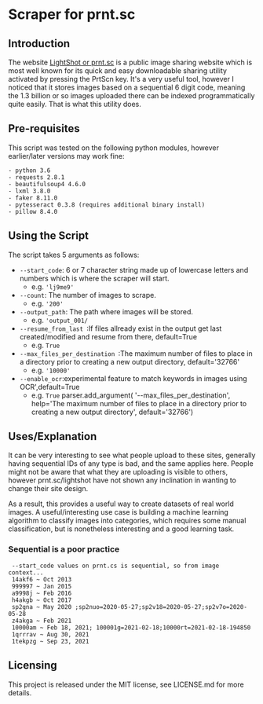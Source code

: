 # Scraper for prnt.sc

## Introduction

The website [LightShot or prnt.sc](https://prnt.sc/) is a public image sharing website which is most well known for its quick and easy
downloadable sharing utility activated by pressing the PrtScn key. It's a very useful tool, however I noticed that it stores images
based on a sequential 6 digit code, meaning the 1.3 billion or so images uploaded there can be indexed programmatically quite easily.
That is what this utility does.

## Pre-requisites

This script was tested on the following python modules, however earlier/later versions may work fine:

```
- python 3.6
- requests 2.8.1
- beautifulsoup4 4.6.0
- lxml 3.8.0
- faker 8.11.0
- pytesseract 0.3.8 (requires additional binary install)
- pillow 8.4.0
```

## Using the Script

The script takes 5 arguments as follows:

* ```--start_code```: 6 or 7 character string made up of lowercase letters and numbers which is where the scraper will start.
  * e.g. ```'lj9me9'```
* ```--count```: The number of images to scrape.
  * e.g. ```'200'```
* ```--output_path```: The path where images will be stored.
  * e.g. ```'output_001/```
* ```--resume_from_last ```:If files allready exist in the output get last created/modified and resume from there, default=True
  * e.g. ```True```
* ```--max_files_per_destination ```:The maximum number of files to place in a directory prior to creating a new output directory, default='32766'
  * e.g. ```'10000'```
* ```--enable_ocr```:experimental feature to match keywords in images using OCR',default=True
  * e.g. ```True```
parser.add_argument(
        '--max_files_per_destination',
        help='The maximum number of files to place in a directory prior to creating a new output directory',
        default='32766')
        
  
## Uses/Explanation

It can be very interesting to see what people upload to these sites, generally having sequential IDs of any type is bad, and the
same applies here. People might not be aware that what they are uploading is visible to others, however prnt.sc/lightshot have
not shown any inclination in wanting to change their site design.

As a result, this provides a useful way to create datasets of real world images. A useful/interesting use case is building a machine
learning algorithm to classify images into categories, which requires some manual classification, but is nonetheless interesting
and a good learning task.

### Sequential is a poor practice
     --start_code values on prnt.cs is sequential, so from image context...
     14akf6 ~ Oct 2013
     999997 ~ Jan 2015
     a9998j ~ Feb 2016
     h4akgb ~ Oct 2017
     sp2gna ~ May 2020 ;sp2nuo=2020-05-27;sp2v18=2020-05-27;sp2v7o=2020-05-28
     z4akga ~ Feb 2021
     10000am ~ Feb 18, 2021; 100001g=2021-02-18;10000rt=2021-02-18-194850
     1qrrrav ~ Aug 30, 2021
     1tekpzg ~ Sep 23, 2021
     
## Licensing

This project is released under the MIT license, see LICENSE.md for more details.
